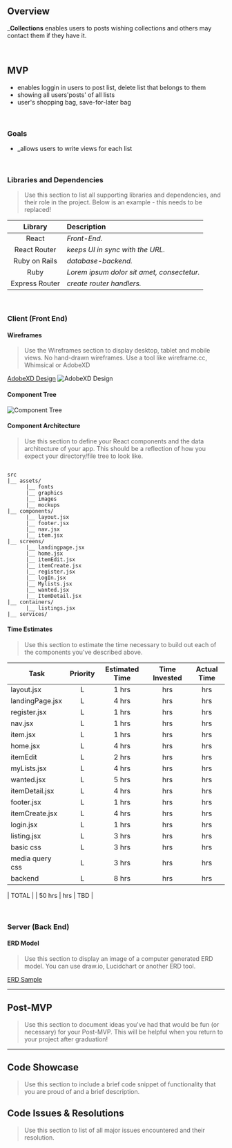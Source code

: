 

## Overview

_**Collections** 
enables users to posts wishing collections and others may contact them if they have it. 

<br>

## MVP

- enables loggin in users to post list, delete list that belongs to them
- showing all users'posts' of all lists
- user's shopping bag, save-for-later bag

<br>

### Goals

- _allows users to write views for each list


<br>

### Libraries and Dependencies

> Use this section to list all supporting libraries and dependencies, and their role in the project. Below is an example - this needs to be replaced!

|     Library      | Description                                |
| :--------------: | :----------------------------------------- |
|      React       | _Front-End._
|   React Router   | _keeps UI in sync with the URL._ |
| Ruby on Rails             | _database-backend._ |
|    Ruby      | _Lorem ipsum dolor sit amet, consectetur._ |
|  Express Router  | _create router handlers._ |

<br>

### Client (Front End)

#### Wireframes

> Use the Wireframes section to display desktop, tablet and mobile views. No hand-drawn wireframes. Use a tool like wireframe.cc, Whimsical or AdobeXD

[AdobeXD Design](https://xd.adobe.com/view/6d9020d7-7e69-478e-9b33-c940c7aa7161-38c3/)
![AdobeXD Design](https://res.cloudinary.com/lizhenwen727/image/upload/v1617066873/Screen_Shot_2021-03-29_at_9.10.01_PM_pvbofj.png)


#### Component Tree

![Component Tree ](https://res.cloudinary.com/lizhenwen727/image/upload/v1617068066/Screen_Shot_2021-03-29_at_9.33.43_PM_zai6w7.png)

#### Component Architecture

> Use this section to define your React components and the data architecture of your app. This should be a reflection of how you expect your directory/file tree to look like. 

``` structure

src
|__ assets/
      |__ fonts
      |__ graphics
      |__ images
      |__ mockups
|__ components/
      |__ layout.jsx
      |__ footer.jsx
      |__ nav.jsx
      |__ item.jsx
|__ screens/
      |__ landingpage.jsx
      |__ home.jsx
      |__ itemEdit.jsx
      |__ itemCreate.jsx
      |__ register.jsx
      |__ logIn.jsx
      |__ Mylists.jsx
      |__ wanted.jsx
      |__ ItemDetail.jsx
|__ containers/
      |__ listings.jsx
|__ services/

```

#### Time Estimates

> Use this section to estimate the time necessary to build out each of the components you've described above.

| Task                | Priority | Estimated Time | Time Invested | Actual Time |
| ------------------- | :------: | :------------: | :-----------: | :---------: |
| layout.jsx    |    L     |    1  hrs      |      hrs     |     hrs    |
|  landingPage.jsx   |    L     |     4 hrs      |      hrs     |     hrs    |
|  register.jsx   |    L     |    1  hrs      |      hrs     |     hrs    |
|  nav.jsx   |    L     |     1 hrs      |      hrs     |     hrs    |
|   item.jsx  |    L     |     1 hrs      |      hrs     |     hrs    |
|   home.jsx  |    L     |    4  hrs      |      hrs     |     hrs    |
|   itemEdit  |    L     |     2 hrs      |      hrs     |     hrs    |
|   myLists.jsx  |    L     |    4  hrs      |      hrs     |     hrs    |
|   wanted.jsx  |    L     |    5  hrs      |      hrs     |     hrs    |
|  itemDetail.jsx   |    L     |    4  hrs      |      hrs     |     hrs    |
|   footer.jsx  |    L     |    1  hrs      |      hrs     |     hrs    |
|   itemCreate.jsx  |    L     |    4  hrs      |      hrs     |     hrs    |
|  login.jsx   |    L     |    1  hrs      |      hrs     |     hrs    |
|   listing.jsx  |    L     |    3  hrs      |      hrs     |     hrs    |
|   basic css  |    L     |     3 hrs      |      hrs     |     hrs    |
|   media query css  |    L     |    3  hrs      |      hrs     |     hrs    |
|   backend  |    L     |     8 hrs      |      hrs     |     hrs    |

| TOTAL               |          |     50 hrs      |      hrs     |     TBD     |


<br>

### Server (Back End)

#### ERD Model

> Use this section to display an image of a computer generated ERD model. You can use draw.io, Lucidchart or another ERD tool.

[ERD Sample](https://drive.google.com/file/d/1kLyQTZqfcA4jjKWQexfEkG2UspyclK8Q/view)
<br>

***

## Post-MVP

> Use this section to document ideas you've had that would be fun (or necessary) for your Post-MVP. This will be helpful when you return to your project after graduation!

***

## Code Showcase

> Use this section to include a brief code snippet of functionality that you are proud of and a brief description.

## Code Issues & Resolutions

> Use this section to list of all major issues encountered and their resolution.
